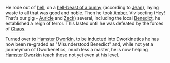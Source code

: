 He rode out of [hell](EvilAmber), on a [hell-beast of a bunny](EvilTitania) (according to [Jean](JeanOfFlorimel)), laying waste to all that was good and noble.  Then he took [Amber](KolvirPromontory).  Vivisecting (Hey!  That's our gig - [Auricle](AuricleOfTir) and [Zack](ZachariasOfJulian)) several, including the local [Benedict](BenedictOfOberon), he established a reign of terror.  This lasted until he was defeated by the forces of [Chaos](CourtsOfChaos). 

Turned over to [Hamster Dworkin](WhoIsWhereHamsterites#dworkin), to be inducted into Dworkinetics he has now been re-graded as "Misunderstood Benedict" and, while not yet a journeyman of Dworkenetics, much less a master, he is now helping [Hamster Dworkin](WhoIsWhereHamsterites#dworkin) teach those not yet even at his level.
